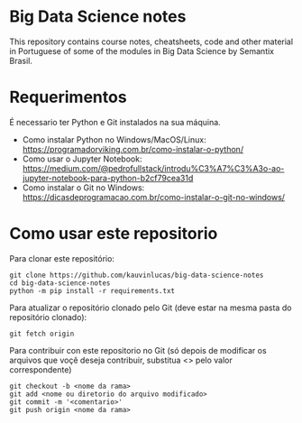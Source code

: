 # Big Data Science notes
This repository contains course notes, cheatsheets, code and other material in Portuguese of some of the modules in Big Data Science by Semantix Brasil.

# Requerimentos
É necessario ter Python e Git instalados na sua máquina.
* Como instalar Python no Windows/MacOS/Linux: https://programadorviking.com.br/como-instalar-o-python/
* Como usar o Jupyter Notebook: https://medium.com/@pedrofullstack/introdu%C3%A7%C3%A3o-ao-jupyter-notebook-para-python-b2cf79cea31d
* Como instalar o Git no Windows: https://dicasdeprogramacao.com.br/como-instalar-o-git-no-windows/

# Como usar este repositorio
Para clonar este repositório:
```
git clone https://github.com/kauvinlucas/big-data-science-notes
cd big-data-science-notes
python -m pip install -r requirements.txt
```

Para atualizar o repositório clonado pelo Git (deve estar na mesma pasta do repositório clonado):
```
git fetch origin
```

Para contribuir con este repositorio no Git (só depois de modificar os arquivos que voçê deseja contribuir, substitua <> pelo valor correspondente)
```
git checkout -b <nome da rama>
git add <nome ou diretorio do arquivo modificado>
git commit -m '<comentario>'
git push origin <nome da rama>
```
